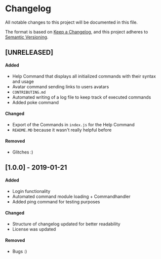 # Changelog
All notable changes to this project will be documented in this file.

The format is based on [Keep a Changelog](https://keepachangelog.com/en/1.0.0/),
and this project adheres to [Semantic Versioning](https://semver.org/spec/v2.0.0.html).

## [UNRELEASED]
#### Added
- Help Command that displays all initialized commands with their syntax and usage
- Avatar command sending links to users avatars
- `CONTRIBUTING.md`
- Automated writing of a log file to keep track of executed commands
- Added poke command

#### Changed
- Export of the Commands in `index.js` for the Help Command
- `README.MD` because it wasn't really helpful before

#### Removed
- Glitches :)

## [1.0.0] - 2019-01-21
#### Added
- Login functionality
- Automated command module loading + Commandhandler
- Added ping command for testing purposes

#### Changed
- Structure of changelog updated for better readability
- License was updated

#### Removed
- Bugs :)